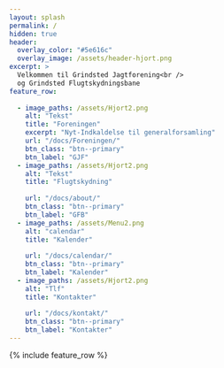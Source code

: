 ```yaml
---
layout: splash
permalink: /
hidden: true
header:
  overlay_color: "#5e616c"
  overlay_image: /assets/header-hjort.png
excerpt: >
  Velkommen til Grindsted Jagtforening<br />
  og Grindsted Flugtskydningsbane
feature_row:
  
  - image_paths: /assets/Hjort2.png
    alt: "Tekst"
    title: "Foreningen"
    excerpt: "Nyt-Indkaldelse til generalforsamling"
    url: "/docs/Foreningen/"
    btn_class: "btn--primary"
    btn_label: "GJF" 
  - image_paths: /assets/Hjort2.png
    alt: "Tekst"
    title: "Flugtskydning"
   
    url: "/docs/about/"
    btn_class: "btn--primary"
    btn_label: "GFB" 
  - image_paths: /assets/Menu2.png
    alt: "calendar"
    title: "Kalender"
    
    url: "/docs/calendar/"
    btn_class: "btn--primary"
    btn_label: "Kalender"
  - image_paths: /assets/Hjort2.png
    alt: "Tlf"
    title: "Kontakter"
    
    url: "/docs/kontakt/"
    btn_class: "btn--primary"
    btn_label: "Kontakter"
---
```


{% include feature_row %}

